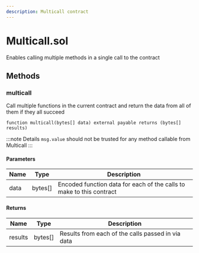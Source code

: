 ```yaml
---
description: Multicall contract
---
```


# Multicall.sol

Enables calling multiple methods in a single call to the contract



## Methods

### multicall

Call multiple functions in the current contract and return the data from all of them if they all succeed

```solidity title="Solidity"
function multicall(bytes[] data) external payable returns (bytes[] results)
```


:::note Details
`msg.value` should not be trusted for any method callable from Multicall
:::


#### Parameters

| Name | Type | Description |
|---|---|---|
| data | bytes[] | Encoded function data for each of the calls to make to this contract

#### Returns

| Name | Type | Description |
|---|---|---|
| results | bytes[] |  Results from each of the calls passed in via data
